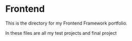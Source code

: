 # Frontend

This is the directory for my Frontend Framework portfolio.

In these files are all my test projects and final project
